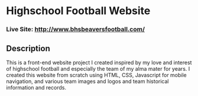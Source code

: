 # Highschool Football Website
### Live Site: http://www.bhsbeaversfootball.com/

## Description
This is a front-end website project I created inspired by my love and interest of highschool football and especially the team of my alma mater for years. I created this website from scratch using HTML, CSS, Javascript for mobile navigation, and various team images and logos and team historical information and records.
